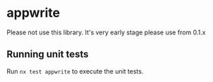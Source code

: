 # appwrite

Please not use this library. It's very early stage please use from 0.1.x 

## Running unit tests

Run `nx test appwrite` to execute the unit tests.
